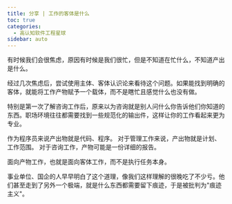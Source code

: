 ```yaml
---
title: 分享 | 工作的客体是什么
toc: true
categories: 
  - 高认知软件工程星球
sidebar: auto
---
```


有时候我们会很焦虑，原因有时候是我们很忙，但是不知道在忙什么，不知道产出是什么。

经过几次焦虑后，尝试使用主体、客体认识论来看待这个问题。如果能找到明确的客体，就能将工作产物赋予一个载体，而不是瞎忙且感觉什么也没有做。

特别是第一次了解咨询工作后，原来以为咨询就是别人问什么你告诉他们你知道的东西。职场环境往往都需要找到一些规范化的输出件，这样让你的工作看起来更为专业。

作为程序员来说产出物就是代码、程序。
对于管理工作来说，产出物就是计划、工作范围。
对于咨询工作，产物可能是一份详细的报告。

面向产物工作，也就是面向客体工作，而不是执行任务本身。

事业单位、国企的人早早明白了这个道理，像我们这样理解的很晚吃了不少亏。他们甚至走到了另外一个极端，就是什么东西都需要留下痕迹，于是被批判为"痕迹主义"。

